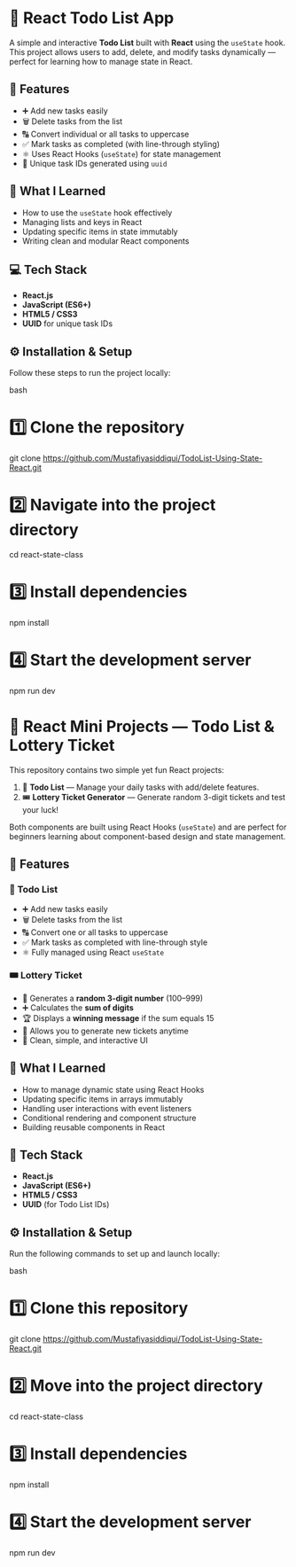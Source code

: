 # 📝 React Todo List App

A simple and interactive **Todo List** built with **React** using the `useState` hook.  
This project allows users to add, delete, and modify tasks dynamically — perfect for learning how to manage state in React.

## 🚀 Features

- ➕ Add new tasks easily  
- 🗑️ Delete tasks from the list  
- 🔠 Convert individual or all tasks to uppercase  
- ✅ Mark tasks as completed (with line-through styling)  
- ⚛️ Uses React Hooks (`useState`) for state management  
- 🧩 Unique task IDs generated using `uuid`

## 🧠 What I Learned

- How to use the `useState` hook effectively  
- Managing lists and keys in React  
- Updating specific items in state immutably  
- Writing clean and modular React components  

## 💻 Tech Stack

- **React.js**
- **JavaScript (ES6+)**
- **HTML5 / CSS3**
- **UUID** for unique task IDs

## ⚙️ Installation & Setup

Follow these steps to run the project locally:

bash
# 1️⃣ Clone the repository
git clone https://github.com/Mustafiyasiddiqui/TodoList-Using-State-React.git

# 2️⃣ Navigate into the project directory
cd react-state-class

# 3️⃣ Install dependencies
npm install

# 4️⃣ Start the development server
npm run dev
# 🧩 React Mini Projects — Todo List & Lottery Ticket

This repository contains two simple yet fun React projects:  
1. 📝 **Todo List** — Manage your daily tasks with add/delete features.  
2. 🎟️ **Lottery Ticket Generator** — Generate random 3-digit tickets and test your luck!

Both components are built using React Hooks (`useState`) and are perfect for beginners learning about component-based design and state management.



## 🚀 Features

### 📝 Todo List
- ➕ Add new tasks easily  
- 🗑️ Delete tasks from the list  
- 🔠 Convert one or all tasks to uppercase  
- ✅ Mark tasks as completed with line-through style  
- ⚛️ Fully managed using React `useState`

### 🎟️ Lottery Ticket
- 🎲 Generates a **random 3-digit number** (100–999)  
- ➕ Calculates the **sum of digits**  
- 🏆 Displays a **winning message** if the sum equals 15  
- 🔁 Allows you to generate new tickets anytime  
- 🎉 Clean, simple, and interactive UI



## 🧠 What I Learned

- How to manage dynamic state using React Hooks  
- Updating specific items in arrays immutably  
- Handling user interactions with event listeners  
- Conditional rendering and component structure  
- Building reusable components in React



## 🧩 Tech Stack

- **React.js**
- **JavaScript (ES6+)**
- **HTML5 / CSS3**
- **UUID** (for Todo List IDs)



## ⚙️ Installation & Setup

Run the following commands to set up and launch locally:

bash
# 1️⃣ Clone this repository
git clone  https://github.com/Mustafiyasiddiqui/TodoList-Using-State-React.git

# 2️⃣ Move into the project directory
cd react-state-class

# 3️⃣ Install dependencies
npm install

# 4️⃣ Start the development server
npm run dev
